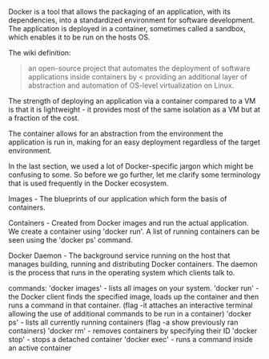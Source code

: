 Docker is a tool that allows the packaging of an application, with its dependencies, into a standardized environment for software development. The application is deployed in a container, sometimes called a sandbox, which enables it to be run on the hosts OS.

The wiki definition:

>an open-source project that automates the deployment of software applications inside containers by <
>providing an additional layer of abstraction and automation of OS-level virtualization on Linux.

The strength of deploying an application via a container compared to a VM is that it is lightweight - it provides most of the same isolation as a VM but at a fraction of the cost.

The container allows for an abstraction from the environment the application is run in, making for an easy deployment regardless of the target environment. 


In the last section, we used a lot of Docker-specific jargon which might be confusing to some. So before we go further, let me clarify some terminology that is used frequently in the Docker ecosystem.

Images - The blueprints of our application which form the basis of containers.

Containers - Created from Docker images and run the actual application. We create a container using 'docker run'. A list of running containers can be seen using the 'docker ps' command.

Docker Daemon - The background service running on the host that manages building, running and distributing Docker containers. The daemon is the process that runs in the operating system which clients talk to.

commands:
'docker images' - lists all images on your system.
'docker run' - the Docker client finds the specified image, loads up the container and then runs a command in that container. (flag -it attaches an interactive terminal allowing the use of additional commands to be run in a container)
'docker ps' - lists all currently running containers (flag -a show previously ran containers)
'docker rm' - removes containers by specifying their ID
'docker stop' - stops a detached container
'docker exec' - runs a command inside an active container
